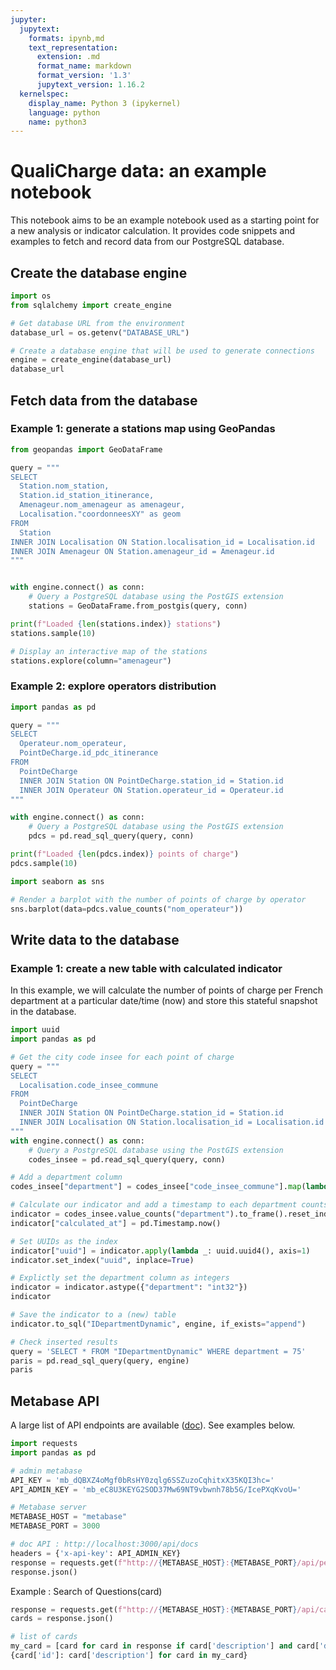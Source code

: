 ```yaml
---
jupyter:
  jupytext:
    formats: ipynb,md
    text_representation:
      extension: .md
      format_name: markdown
      format_version: '1.3'
      jupytext_version: 1.16.2
  kernelspec:
    display_name: Python 3 (ipykernel)
    language: python
    name: python3
---
```


# QualiCharge data: an example notebook

This notebook aims to be an example notebook used as a starting point for a new analysis or indicator calculation. It provides code snippets and examples to fetch and record data from our PostgreSQL database.

## Create the database engine

```python
import os
from sqlalchemy import create_engine

# Get database URL from the environment
database_url = os.getenv("DATABASE_URL")

# Create a database engine that will be used to generate connections
engine = create_engine(database_url)
database_url
```

## Fetch data from the database

### Example 1: generate a stations map using GeoPandas

```python
from geopandas import GeoDataFrame

query = """
SELECT
  Station.nom_station,
  Station.id_station_itinerance,
  Amenageur.nom_amenageur as amenageur,
  Localisation."coordonneesXY" as geom
FROM
  Station
INNER JOIN Localisation ON Station.localisation_id = Localisation.id
INNER JOIN Amenageur ON Station.amenageur_id = Amenageur.id
"""


with engine.connect() as conn:
    # Query a PostgreSQL database using the PostGIS extension
    stations = GeoDataFrame.from_postgis(query, conn)

print(f"Loaded {len(stations.index)} stations")
stations.sample(10)
```

```python
# Display an interactive map of the stations
stations.explore(column="amenageur")
```

### Example 2: explore operators distribution

```python
import pandas as pd

query = """
SELECT
  Operateur.nom_operateur,
  PointDeCharge.id_pdc_itinerance
FROM
  PointDeCharge
  INNER JOIN Station ON PointDeCharge.station_id = Station.id
  INNER JOIN Operateur ON Station.operateur_id = Operateur.id
"""

with engine.connect() as conn:
    # Query a PostgreSQL database using the PostGIS extension
    pdcs = pd.read_sql_query(query, conn)

print(f"Loaded {len(pdcs.index)} points of charge")
pdcs.sample(10)
```

```python
import seaborn as sns

# Render a barplot with the number of points of charge by operator
sns.barplot(data=pdcs.value_counts("nom_operateur"))
```

## Write data to the database

### Example 1: create a new table with calculated indicator

In this example, we will calculate the number of points of charge per French department at a particular date/time (now) and store this stateful snapshot in the database.

```python
import uuid
import pandas as pd

# Get the city code insee for each point of charge
query = """
SELECT
  Localisation.code_insee_commune
FROM
  PointDeCharge
  INNER JOIN Station ON PointDeCharge.station_id = Station.id
  INNER JOIN Localisation ON Station.localisation_id = Localisation.id
"""
with engine.connect() as conn:
    # Query a PostgreSQL database using the PostGIS extension
    codes_insee = pd.read_sql_query(query, conn)

# Add a department column
codes_insee["department"] = codes_insee["code_insee_commune"].map(lambda x: int(x[:2]) if x else None)

# Calculate our indicator and add a timestamp to each department counts (row)
indicator = codes_insee.value_counts("department").to_frame().reset_index()
indicator["calculated_at"] = pd.Timestamp.now()

# Set UUIDs as the index
indicator["uuid"] = indicator.apply(lambda _: uuid.uuid4(), axis=1)
indicator.set_index("uuid", inplace=True)

# Explictly set the department column as integers
indicator = indicator.astype({"department": "int32"})
indicator
```

```python
# Save the indicator to a (new) table
indicator.to_sql("IDepartmentDynamic", engine, if_exists="append")
```

```python
# Check inserted results
query = 'SELECT * FROM "IDepartmentDynamic" WHERE department = 75'
paris = pd.read_sql_query(query, engine)
paris
```

## Metabase API


A large list of API endpoints are available ([doc](https://www.metabase.com/learn/administration/metabase-api)).
See examples below.

```python
import requests
import pandas as pd

# admin metabase
API_KEY = 'mb_dQBXZ4oMgf0bRsHY0zqlg6SSZuzoCqhitxX35KQI3hc='
API_ADMIN_KEY = 'mb_eC8U3KEYG2SOD37Mw69NT9vbwnh78b5G/IcePXqKvoU=' 

# Metabase server
METABASE_HOST = "metabase"
METABASE_PORT = 3000

# doc API : http://localhost:3000/api/docs
headers = {'x-api-key': API_ADMIN_KEY}
response = requests.get(f"http://{METABASE_HOST}:{METABASE_PORT}/api/permissions/group", headers=headers)
response.json()
```

Example : Search of Questions(card)

```python
response = requests.get(f"http://{METABASE_HOST}:{METABASE_PORT}/api/card", headers=headers)
cards = response.json()

# list of cards
my_card = [card for card in response if card['description'] and card['description'][:4] == 'test']
{card['id']: card['description'] for card in my_card}
```
